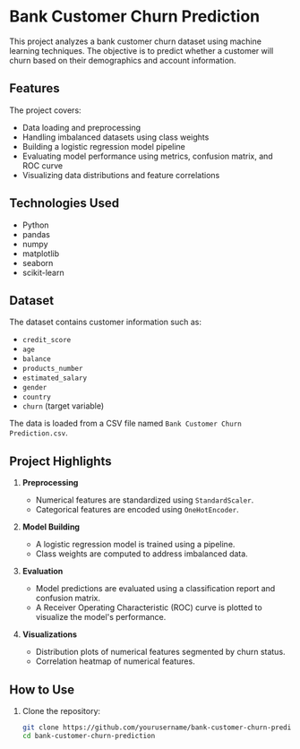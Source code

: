 # Bank Customer Churn Prediction

This project analyzes a bank customer churn dataset using machine learning techniques. The objective is to predict whether a customer will churn based on their demographics and account information.

## Features
The project covers:
- Data loading and preprocessing
- Handling imbalanced datasets using class weights
- Building a logistic regression model pipeline
- Evaluating model performance using metrics, confusion matrix, and ROC curve
- Visualizing data distributions and feature correlations

## Technologies Used
- Python
- pandas
- numpy
- matplotlib
- seaborn
- scikit-learn

## Dataset
The dataset contains customer information such as:
- `credit_score`
- `age`
- `balance`
- `products_number`
- `estimated_salary`
- `gender`
- `country`
- `churn` (target variable)

The data is loaded from a CSV file named `Bank Customer Churn Prediction.csv`.

## Project Highlights
1. **Preprocessing**
   - Numerical features are standardized using `StandardScaler`.
   - Categorical features are encoded using `OneHotEncoder`.

2. **Model Building**
   - A logistic regression model is trained using a pipeline.
   - Class weights are computed to address imbalanced data.

3. **Evaluation**
   - Model predictions are evaluated using a classification report and confusion matrix.
   - A Receiver Operating Characteristic (ROC) curve is plotted to visualize the model's performance.

4. **Visualizations**
   - Distribution plots of numerical features segmented by churn status.
   - Correlation heatmap of numerical features.

## How to Use
1. Clone the repository:
   ```bash
   git clone https://github.com/yourusername/bank-customer-churn-prediction.git
   cd bank-customer-churn-prediction
